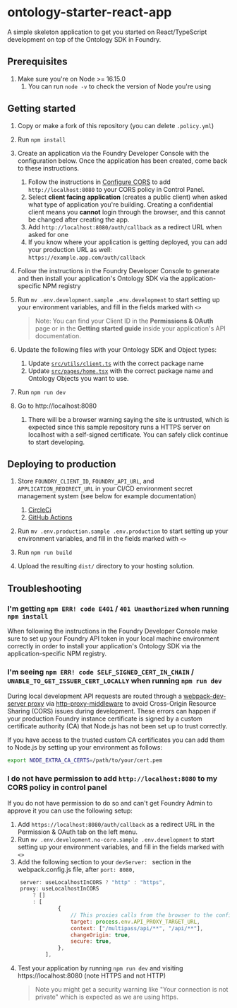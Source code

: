 # ontology-starter-react-app

A simple skeleton application to get you started on React/TypeScript development on top of the Ontology SDK in Foundry.

## Prerequisites

1. Make sure you're on Node >= 16.15.0
    1. You can run `node -v` to check the version of Node you're using

## Getting started

1. Copy or make a fork of this repository (you can delete `.policy.yml`)
1. Run `npm install`
1. Create an application via the Foundry Developer Console with the configuration below. Once the application has been created, come back to these instructions.
    1. Follow the instructions in [Configure CORS](https://www.palantir.com/docs/foundry/administration/configure-cors/index.html) to add  `http://localhost:8080` to your CORS policy in Control Panel.
    2. Select **client facing application** (creates a public client) when asked what type of application you're building. Creating a confidential client means you **cannot** login through the browser, and this cannot be changed after creating the app.
    3. Add `http://localhost:8080/auth/callback` as a redirect URL when asked for one
    4. If you know where your application is getting deployed, you can add your production URL as well: `https://example.app.com/auth/callback`
1. Follow the instructions in the Foundry Developer Console to generate and then install your application's Ontology SDK via the application-specific NPM registry
1. Run `mv .env.development.sample .env.development` to start setting up your environment variables, and fill in the fields marked with `<>`

    > Note: You can find your Client ID in the **Permissions & OAuth** page or in the **Getting started guide** inside your application's API documentation.

1. Update the following files with your Ontology SDK and Object types:
    1. Update [`src/utils/client.ts`](./src/utils/client.ts) with the correct package name
    1. Update [`src/pages/home.tsx`](./src/pages/home.tsx) with the correct package name and Ontology Objects you want to use.
1. Run `npm run dev`
1. Go to http://localhost:8080
    1. There will be a browser warning saying the site is untrusted, which is expected since this sample repository runs a HTTPS server on localhost with a self-signed certificate. You can safely click continue to start developing.

## Deploying to production

1. Store `FOUNDRY_CLIENT_ID`, `FOUNDRY_API_URL`, and `APPLICATION_REDIRECT_URL` in your CI/CD environment secret management system (see below for example documentation)
    1. [CircleCi](https://circleci.com/docs/env-vars/#private-keys-and-secrets)
    1. [GitHub Actions](https://docs.github.com/en/actions/security-guides/encrypted-secrets#creating-encrypted-secrets-for-a-repository)
1. Run `mv .env.production.sample .env.production` to start setting up your environment variables, and fill in the fields marked with `<>`

1. Run `npm run build`
1. Upload the resulting `dist/` directory to your hosting solution.

## Troubleshooting

### I'm getting `npm ERR! code E401` / `401 Unauthorized` when running `npm install`

When following the instructions in the Foundry Developer Console make sure to set up your Foundry API token in your local machine environment correctly in order to install your application's Ontology SDK via the application-specific NPM registry.

### I'm seeing `npm ERR! code SELF_SIGNED_CERT_IN_CHAIN` / `UNABLE_TO_GET_ISSUER_CERT_LOCALLY` when running `npm run dev`

During local development API requests are routed through a [webpack-dev-server proxy](https://webpack.js.org/configuration/dev-server/#devserverproxy) via [http-proxy-middleware](https://github.com/chimurai/http-proxy-middleware) to avoid Cross-Origin Resource Sharing (CORS) issues during development. These errors can happen if your production Foundry instance certificate is signed by a custom certificate authority (CA) that Node.js has not been set up to trust correctly.

If you have access to the trusted custom CA certificates you can add them to Node.js by setting up your environment as follows:

```bash
export NODE_EXTRA_CA_CERTS=/path/to/your/cert.pem
```

### I do not have permission to add `http://localhost:8080` to my CORS policy in control panel

If you do not have permission to do so and can't get Foundry Admin to approve it you can use the following setup:

1. Add `https://localhost:8080/auth/callback` as a redirect URL in the Permission & OAuth tab on the left menu.
1. Run `mv .env.development.no-core.sample .env.development` to start setting up your environment variables, and fill in the fields marked with `<>`
1. Add the following section to your `devServer: ` section in the webpack.config.js file, after `port: 8080,`

```javaScript
    server: useLocalhostInCORS ? "http" : "https",
    proxy: useLocalhostInCORS
        ? []
        : [
                {
                    // This proxies calls from the browser to the configured Foundry instance
                    target: process.env.API_PROXY_TARGET_URL,
                    context: ["/multipass/api/**", "/api/**"],
                    changeOrigin: true,
                    secure: true,
                },
            ],
```

4. Test your application by running `npm run dev` and visiting https://localhost:8080 (note HTTPS and not HTTP)
   >Note you might get a security warning like "Your connection is not private" which is expected as we are using https. 

